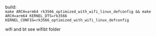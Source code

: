 build: \
`make ARCH=arm64 rk3566_optimized_with_wifi_linux_defconfig && make ARCH=arm64 KERNEL_DTS=rk3566 KERNEL_CONFIG=rk3566_optimized_with_wifi_linux_defconfig`

wifi and bt
see wifibt folder
